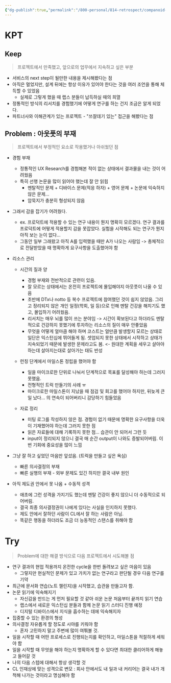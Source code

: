 ```yaml
---
{"dg-publish":true,"permalink":"/800-personal/814-retrospect/companoid-labs-externship-1/","dgHomeLink":true,"dgPassFrontmatter":false}
---
```




# KPT
## Keep
>프로젝트에서 만족했고, 앞으로의 업무에서 지속하고 싶은 부분
- 서비스의 next step이 될만한 내용을 제시해봤다는 점
- 아직은 멀었지만, 설계 뒤에는 항상 이유가 있어야 한다는 것을 여러 조언을 통해 체득할 수 있었음
	- 실제로 그렇게 했을 때 랩스 분들이 납득하실 때의 희열
- 정통적인 방식의 리서치를 경험했기에 어떻게 연구를 하는 건지 조금은 알게 되었다.
- 파트너사와 이해관계가 있는 프로젝트 - "쓰잘데기 있는" 접근을 해봤다는 점


## **Problem** : 아웃풋의 부재
>프로젝트에서 부정적인 요소로 작용했거나 아쉬웠던 점
- 경험 부재
	- 정통적인 UX Research를 경험해본 적이 없는 상태에서 결과물을 내는 것이 어려웠음
	- 특히 선행 논문을 많이 읽어야 했는데 잘 안 읽힘
		- 멘탈적인 문제 + 디바이스 문제(적응 하자) + 영어 문제 + 논문에 익숙하지 않은 문제...
		- 암묵지가 충분히 형성되지 않음

- 그래서 감을 잡기가 어려웠다.
	- ex. 프로덕트에 적용할 수 있는 연구 내용이 뭔지 명확히 모르겠다. 연구 결과를 프로덕트에 어떻게 적용할지 감을 못잡았다. 실험을 시작해도 되는 연구가 뭔지 아직 보는 눈이 없다...
	- 그동안 일부 그래왔고 아직 A를 입력했을 때만 A가 나오는 사람임 -> 총체적으로 전달받았을 때 명확하게 요구사항을 도출했어야 함

- 리소스 관리
	- 시간의 질과 양
		- 경험 부재와 전반적으로 관련이 있음.
		- 잘 모르는 상태에서는 온전히 프로젝트에 몰입해야지 아웃풋이 나올 수 있음
		- 초반에 DTx나 notto 등 복수 프로젝트에 참여했던 것이 쉽지 않았음. 그리고 정리되지 않은 개인 일정(학회, 일 등)으로 인해 멘탈 건강을 해치기도 했고, 몰입하기 어려웠음.
		- 리서치는 매우 뇌를 많이 쓰는 분야임 -> 시간이 확보된다고 하더라도 멘탈적으로 건강하지 못했기에 투자하는 리소스의 질이 매우 안좋았음
		- 무엇을 어떻게 얼마큼 해야 하며 코스트는 얼만큼 발생할지 모르는 상태로 일단은 익스턴십에 뛰어들게 됨. 셋업되지 못한 상태에서 시작하고 상태가 지속되었기 때문에 발생한 문제라고도 봄.  <- 원대한 계획을 세우고 살아야 하는데 살아지는대로 살아가는 태도 반성
		
	-  런칭 단계에서 마일스톤 정립을 했어야 함
		- 일을 마이크로한 단위로 나눠서 단계적으로 목표를 달성해야 하는데 그러지 못했음.
		- 전형적인 트럭 만들기의 사례 ㅠ
		- 마이크로한 마일스톤이 지났을 때 점검 및 회고를 했어야 하지만, 뒤늦게 큰일 났다... 의 연속이 되어버리니 감당하기 힘들었음
	
	- 자료 정리
		- 미팅 로그를 작성하지 않은 점. 경험이 없기 때문에 명확한 요구사항을 더욱이 기재했어야 하는데 그러지 못한 점
		- 읽은 자료들에 대해 기록하지 못한 점... 습관이 안 되어서 그런 듯
		- input이 정리되지 않으니 결국 매 순간 output이 나와도 증발되어버림. 이번 기회에 중요성을 많이 느낌

- 그냥 잘 하고 싶었던 마음만 앞섰음. (트럭을 만들고 싶은 욕심)
	- 빠른 의사결정의 부재
	- 빠른 실행의 부재 - 외부 문제도 있긴 하지만 결국 내부 원인

- 아직 제도권 안에서 못 나옴 + 수동적 성격
	- 애초에 그런 성격을 가지기도 했는데 멘탈 건강이 좋지 않으니 더 수동적으로 되어버림.
	- 결국 최종 의사결정권이 나에게 있다는 사실을 인지하지 못했다.
	- 제도 안에서 잘하던 사람이 CL에서 잘 하는 사람은 아님.
	- 똑같은 행동을 하더라도 조금 더 능동적인 스탠스를 취해야 함


# **Try**
>Problem에 대한 해결 방식으로 다음 프로젝트에서 시도해볼 점

- 연구 결과의 현업 적용까지 온전한 cycle을 한번 돌려보고 싶은 마음이 있음
	- 그렇지만 현실적인 문제가 있고 가치가 없는 연구라고 판단될 경우 다음 연구를 기약
- 최근에 문서화 연습(노트 챌린지)을 시작했고, 습관을 만들고자 함.
- 논문 읽기에 익숙해지기
	- 자신감을 만드는 게 먼저 필요할 것 같아 쉬운 논문 처음부터 끝까지 읽기 연습
	- 랩스에서 새로운 익스턴십 분들과 함께 논문 읽기 스터디 진행 예정
	- 디지털 디바이스에서 지식을 흡수하는 데에 익숙해지자
- 집중할 수 있는 환경의 형성
- 의사결정 자유롭게 할 정도로 시야를 키워야 함
	- 혼자 고민하지 말고 주변에 많이 여쭤볼 것.
- 일을 시작할 때 어떤 프로세스로 진행되는지를 확인하고, 마일스톤을 적절하게 세워야 함
- 일을 시작할 때 무엇을 해야 하는지 명확하게 할 수 있다면 최대한 클리어하게 해놓고 들어갈 것
- 나의 다음 스텝에 대해서 항상 생각할 것
- CL 인재상에 맞는 성격으로 변모 : 회사 안에서도 내 일과 내 커리어는 결국 내가 개척해 나가는 것이라고 명심해야 함